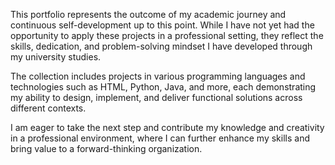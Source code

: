 This portfolio represents the outcome of my academic journey and continuous self-development up to this point. While I have not yet had the opportunity to apply these projects in a professional setting, they reflect the skills, dedication, and problem-solving mindset I have developed through my university studies.

The collection includes projects in various programming languages and technologies such as HTML, Python, Java, and more, each demonstrating my ability to design, implement, and deliver functional solutions across different contexts.

I am eager to take the next step and contribute my knowledge and creativity in a professional environment, where I can further enhance my skills and bring value to a forward-thinking organization.

